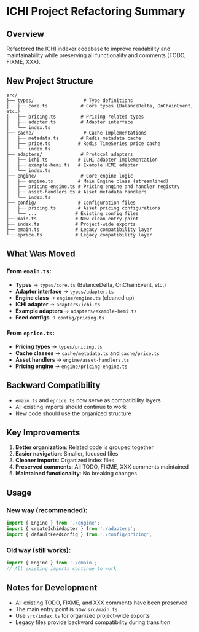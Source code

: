 # ICHI Project Refactoring Summary

## Overview
Refactored the ICHI indexer codebase to improve readability and maintainability while preserving all functionality and comments (TODO, FIXME, XXX).

## New Project Structure

```
src/
├── types/                  # Type definitions
│   ├── core.ts            # Core types (BalanceDelta, OnChainEvent, etc.)
│   ├── pricing.ts         # Pricing-related types
│   ├── adapter.ts         # Adapter interface
│   └── index.ts
├── cache/                  # Cache implementations
│   ├── metadata.ts        # Redis metadata cache
│   ├── price.ts          # Redis TimeSeries price cache
│   └── index.ts
├── adapters/              # Protocol adapters
│   ├── ichi.ts           # ICHI adapter implementation
│   ├── example-hemi.ts   # Example HEMI adapter
│   └── index.ts
├── engine/                # Core engine logic
│   ├── engine.ts         # Main Engine class (streamlined)
│   ├── pricing-engine.ts # Pricing engine and handler registry
│   ├── asset-handlers.ts # Asset metadata handlers
│   └── index.ts
├── config/               # Configuration files
│   ├── pricing.ts        # Asset pricing configurations
│   └── ...              # Existing config files
├── main.ts              # New clean entry point
├── index.ts             # Project-wide exports
├── emain.ts             # Legacy compatibility layer
└── eprice.ts            # Legacy compatibility layer
```

## What Was Moved

### From `emain.ts`:
- **Types** → `types/core.ts` (BalanceDelta, OnChainEvent, etc.)
- **Adapter interface** → `types/adapter.ts`
- **Engine class** → `engine/engine.ts` (cleaned up)
- **ICHI adapter** → `adapters/ichi.ts`
- **Example adapters** → `adapters/example-hemi.ts`
- **Feed configs** → `config/pricing.ts`

### From `eprice.ts`:
- **Pricing types** → `types/pricing.ts`
- **Cache classes** → `cache/metadata.ts` and `cache/price.ts`
- **Asset handlers** → `engine/asset-handlers.ts`
- **Pricing engine** → `engine/pricing-engine.ts`

## Backward Compatibility

- `emain.ts` and `eprice.ts` now serve as compatibility layers
- All existing imports should continue to work
- New code should use the organized structure

## Key Improvements

1. **Better organization**: Related code is grouped together
2. **Easier navigation**: Smaller, focused files
3. **Cleaner imports**: Organized index files
4. **Preserved comments**: All TODO, FIXME, XXX comments maintained
5. **Maintained functionality**: No breaking changes

## Usage

### New way (recommended):
```typescript
import { Engine } from './engine';
import { createIchiAdapter } from './adapters';
import { defaultFeedConfig } from './config/pricing';
```

### Old way (still works):
```typescript
import { Engine } from './emain';
// All existing imports continue to work
```

## Notes for Development

- All existing TODO, FIXME, and XXX comments have been preserved
- The main entry point is now `src/main.ts`
- Use `src/index.ts` for organized project-wide exports
- Legacy files provide backward compatibility during transition